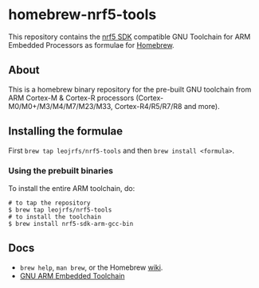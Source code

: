 # homebrew-nrf5-tools

This repository contains the [nrf5 SDK](https://www.nordicsemi.com/DocLib/Content/SDK_Doc/nRF5_SDK/v15-3-0/index) compatible GNU Toolchain for ARM Embedded Processors as formulae for [Homebrew](http://brew.sh).

## About

This is a homebrew binary repository for the pre-built GNU toolchain from ARM Cortex-M & Cortex-R processors (Cortex-M0/M0+/M3/M4/M7/M23/M33, Cortex-R4/R5/R7/R8 and more).


## Installing the formulae

First `brew tap leojrfs/nrf5-tools` and then `brew install <formula>`.

### Using the prebuilt binaries

To install the entire ARM toolchain, do:

``` {.bash}
# to tap the repository
$ brew tap leojrfs/nrf5-tools
# to install the toolchain
$ brew install nrf5-sdk-arm-gcc-bin
```

## Docs

-   `brew help`, `man brew`, or the Homebrew [wiki](http://wiki.github.com/mxcl/homebrew).
-   [GNU ARM Embedded Toolchain](https://developer.arm.com/open-source/gnu-toolchain/gnu-rm/)
